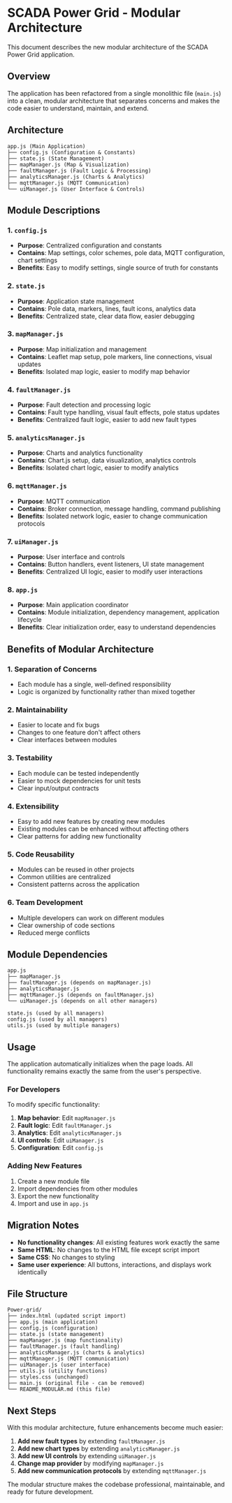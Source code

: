 # SCADA Power Grid - Modular Architecture

This document describes the new modular architecture of the SCADA Power Grid application.

## Overview

The application has been refactored from a single monolithic file (`main.js`) into a clean, modular architecture that separates concerns and makes the code easier to understand, maintain, and extend.

## Architecture

```
app.js (Main Application)
├── config.js (Configuration & Constants)
├── state.js (State Management)
├── mapManager.js (Map & Visualization)
├── faultManager.js (Fault Logic & Processing)
├── analyticsManager.js (Charts & Analytics)
├── mqttManager.js (MQTT Communication)
└── uiManager.js (User Interface & Controls)
```

## Module Descriptions

### 1. `config.js`
- **Purpose**: Centralized configuration and constants
- **Contains**: Map settings, color schemes, pole data, MQTT configuration, chart settings
- **Benefits**: Easy to modify settings, single source of truth for constants

### 2. `state.js`
- **Purpose**: Application state management
- **Contains**: Pole data, markers, lines, fault icons, analytics data
- **Benefits**: Centralized state, clear data flow, easier debugging

### 3. `mapManager.js`
- **Purpose**: Map initialization and management
- **Contains**: Leaflet map setup, pole markers, line connections, visual updates
- **Benefits**: Isolated map logic, easier to modify map behavior

### 4. `faultManager.js`
- **Purpose**: Fault detection and processing logic
- **Contains**: Fault type handling, visual fault effects, pole status updates
- **Benefits**: Centralized fault logic, easier to add new fault types

### 5. `analyticsManager.js`
- **Purpose**: Charts and analytics functionality
- **Contains**: Chart.js setup, data visualization, analytics controls
- **Benefits**: Isolated chart logic, easier to modify analytics

### 6. `mqttManager.js`
- **Purpose**: MQTT communication
- **Contains**: Broker connection, message handling, command publishing
- **Benefits**: Isolated network logic, easier to change communication protocols

### 7. `uiManager.js`
- **Purpose**: User interface and controls
- **Contains**: Button handlers, event listeners, UI state management
- **Benefits**: Centralized UI logic, easier to modify user interactions

### 8. `app.js`
- **Purpose**: Main application coordinator
- **Contains**: Module initialization, dependency management, application lifecycle
- **Benefits**: Clear initialization order, easy to understand dependencies

## Benefits of Modular Architecture

### 1. **Separation of Concerns**
- Each module has a single, well-defined responsibility
- Logic is organized by functionality rather than mixed together

### 2. **Maintainability**
- Easier to locate and fix bugs
- Changes to one feature don't affect others
- Clear interfaces between modules

### 3. **Testability**
- Each module can be tested independently
- Easier to mock dependencies for unit tests
- Clear input/output contracts

### 4. **Extensibility**
- Easy to add new features by creating new modules
- Existing modules can be enhanced without affecting others
- Clear patterns for adding new functionality

### 5. **Code Reusability**
- Modules can be reused in other projects
- Common utilities are centralized
- Consistent patterns across the application

### 6. **Team Development**
- Multiple developers can work on different modules
- Clear ownership of code sections
- Reduced merge conflicts

## Module Dependencies

```
app.js
├── mapManager.js
├── faultManager.js (depends on mapManager.js)
├── analyticsManager.js
├── mqttManager.js (depends on faultManager.js)
└── uiManager.js (depends on all other managers)

state.js (used by all managers)
config.js (used by all managers)
utils.js (used by multiple managers)
```

## Usage

The application automatically initializes when the page loads. All functionality remains exactly the same from the user's perspective.

### For Developers

To modify specific functionality:

1. **Map behavior**: Edit `mapManager.js`
2. **Fault logic**: Edit `faultManager.js`
3. **Analytics**: Edit `analyticsManager.js`
4. **UI controls**: Edit `uiManager.js`
5. **Configuration**: Edit `config.js`

### Adding New Features

1. Create a new module file
2. Import dependencies from other modules
3. Export the new functionality
4. Import and use in `app.js`

## Migration Notes

- **No functionality changes**: All existing features work exactly the same
- **Same HTML**: No changes to the HTML file except script import
- **Same CSS**: No changes to styling
- **Same user experience**: All buttons, interactions, and displays work identically

## File Structure

```
Power-grid/
├── index.html (updated script import)
├── app.js (main application)
├── config.js (configuration)
├── state.js (state management)
├── mapManager.js (map functionality)
├── faultManager.js (fault handling)
├── analyticsManager.js (charts & analytics)
├── mqttManager.js (MQTT communication)
├── uiManager.js (user interface)
├── utils.js (utility functions)
├── styles.css (unchanged)
├── main.js (original file - can be removed)
└── README_MODULAR.md (this file)
```

## Next Steps

With this modular architecture, future enhancements become much easier:

1. **Add new fault types** by extending `faultManager.js`
2. **Add new chart types** by extending `analyticsManager.js`
3. **Add new UI controls** by extending `uiManager.js`
4. **Change map provider** by modifying `mapManager.js`
5. **Add new communication protocols** by extending `mqttManager.js`

The modular structure makes the codebase professional, maintainable, and ready for future development.
